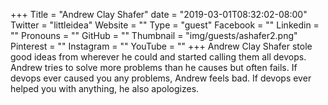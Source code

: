 +++
Title = "Andrew Clay Shafer"
date = "2019-03-01T08:32:02-08:00"
Twitter = "littleidea"
Website = ""
Type = "guest"
Facebook = ""
Linkedin = ""
Pronouns = ""
GitHub = ""
Thumbnail = "img/guests/ashafer2.png"
Pinterest = ""
Instagram = ""
YouTube = ""
+++
Andrew Clay Shafer stole good ideas from wherever he could and started calling them all devops. Andrew tries to solve more problems than he causes but often fails. If devops ever caused you any problems, Andrew feels bad. If devops ever helped you with anything, he also apologizes.
